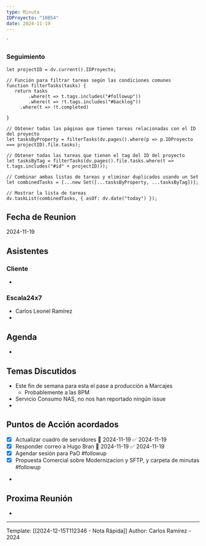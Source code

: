 ```yaml
---
type: Minuta
IDProyecto: "10854"
date: 2024-11-19
---
```

`

### Seguimiento

```dataviewjs
let projectID = dv.current().IDProyecto;

// Función para filtrar tareas según las condiciones comunes
function filterTasks(tasks) {
   return tasks
        .where(t => t.tags.includes("#followup"))
        .where(t => !t.tags.includes("#backlog"))
     .where(t => !t.completed)
        
}

// Obtener todas las páginas que tienen tareas relacionadas con el ID del proyecto
let tasksByProperty = filterTasks(dv.pages().where(p => p.IDProyecto === projectID).file.tasks);

// Obtener todas las tareas que tienen el tag del ID del proyecto
let tasksByTag = filterTasks(dv.pages().file.tasks.where(t => t.tags.includes("#id" + projectID)));

// Combinar ambas listas de tareas y eliminar duplicados usando un Set
let combinedTasks = [...new Set([...tasksByProperty, ...tasksByTag])];

// Mostrar la lista de tareas
dv.taskList(combinedTasks, { asOf: dv.date("today") });
 ```
## Fecha de Reunion
2024-11-19

## Asistentes

### Cliente
* 
### Escala24x7
- Carlos Leonel Ramírez
-  

## Agenda
* 
## Temas Discutidos
*  Este fin de semana para esta el pase a producción a Marcajes
	* Probablemente a las 8PM
* Servicio Consumo NAS, no nos han reportado ningún issue
* 

## Puntos de Acción acordados
- [x] Actualizar cuadro de servidores 📅 2024-11-19 ✅ 2024-11-19
- [x] Responder correo a Hugo Bran 📅 2024-11-19 ✅ 2024-11-19
- [x] Agendar sesión para PaO #followup
- [x] Propuesta Comercial sobre Modernizacion y SFTP, y carpeta de minutas #followup
-
## Proxima Reunión
*   

---
Template: [[2024-12-15T112346 - Nota Rápida]]
Author: Carlos Ramírez - 2024

